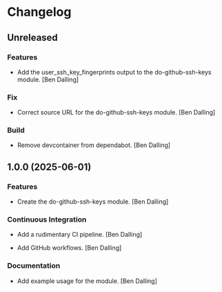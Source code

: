 # Changelog


## Unreleased

### Features

* Add the user_ssh_key_fingerprints output to the do-github-ssh-keys module. [Ben Dalling]

### Fix

* Correct source URL for the do-github-ssh-keys module. [Ben Dalling]

### Build

* Remove devcontainer from dependabot. [Ben Dalling]


## 1.0.0 (2025-06-01)

### Features

* Create the do-github-ssh-keys module. [Ben Dalling]

### Continuous Integration

* Add a rudimentary CI pipeline. [Ben Dalling]

* Add GitHub workflows. [Ben Dalling]

### Documentation

* Add example usage for the module. [Ben Dalling]


